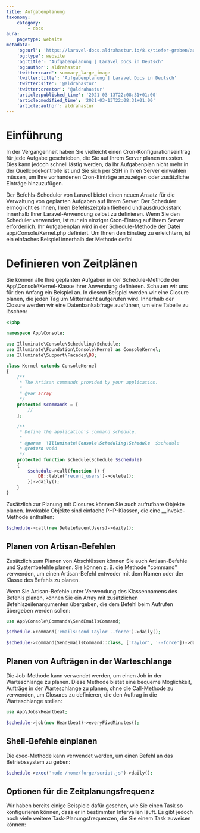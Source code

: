 ```yaml
---
title: Aufgabenplanung
taxonomy:
    category:
        - docs
aura:
    pagetype: website
metadata:
    'og:url': 'https://laravel-docs.aldrahastur.io/8.x/tiefer-graben/aufgabenplanung'
    'og:type': website
    'og:title': 'Aufgabenplanung | Laravel Docs in Deutsch'
    'og:author': aldrahastur
    'twitter:card': summary_large_image
    'twitter:title': 'Aufgabenplanung | Laravel Docs in Deutsch'
    'twitter:site': '@aldrahastur'
    'twitter:creator': '@aldrahastur'
    'article:published_time': '2021-03-13T22:08:31+01:00'
    'article:modified_time': '2021-03-13T22:08:31+01:00'
    'article:author': aldrahastur
---
```


# Einführung
In der Vergangenheit haben Sie vielleicht einen Cron-Konfigurationseintrag für jede Aufgabe geschrieben, die Sie auf Ihrem Server planen mussten. Dies kann jedoch schnell lästig werden, da Ihr Aufgabenplan nicht mehr in der Quellcodekontrolle ist und Sie sich per SSH in Ihren Server einwählen müssen, um Ihre vorhandenen Cron-Einträge anzuzeigen oder zusätzliche Einträge hinzuzufügen.

Der Befehls-Scheduler von Laravel bietet einen neuen Ansatz für die Verwaltung von geplanten Aufgaben auf Ihrem Server. Der Scheduler ermöglicht es Ihnen, Ihren Befehlszeitplan fließend und ausdrucksstark innerhalb Ihrer Laravel-Anwendung selbst zu definieren. Wenn Sie den Scheduler verwenden, ist nur ein einziger Cron-Eintrag auf Ihrem Server erforderlich. Ihr Aufgabenplan wird in der Schedule-Methode der Datei app/Console/Kernel.php definiert. Um Ihnen den Einstieg zu erleichtern, ist ein einfaches Beispiel innerhalb der Methode defini

# Definieren von Zeitplänen
Sie können alle Ihre geplanten Aufgaben in der Schedule-Methode der App\Console\Kernel-Klasse Ihrer Anwendung definieren. Schauen wir uns für den Anfang ein Beispiel an. In diesem Beispiel werden wir eine Closure planen, die jeden Tag um Mitternacht aufgerufen wird. Innerhalb der Closure werden wir eine Datenbankabfrage ausführen, um eine Tabelle zu löschen:
```php
<?php

namespace App\Console;

use Illuminate\Console\Scheduling\Schedule;
use Illuminate\Foundation\Console\Kernel as ConsoleKernel;
use Illuminate\Support\Facades\DB;

class Kernel extends ConsoleKernel
{
    /**
     * The Artisan commands provided by your application.
     *
     * @var array
     */
    protected $commands = [
        //
    ];

    /**
     * Define the application's command schedule.
     *
     * @param  \Illuminate\Console\Scheduling\Schedule  $schedule
     * @return void
     */
    protected function schedule(Schedule $schedule)
    {
        $schedule->call(function () {
            DB::table('recent_users')->delete();
        })->daily();
    }
}
```
Zusätzlich zur Planung mit Closures können Sie auch aufrufbare Objekte planen. Invokable Objekte sind einfache PHP-Klassen, die eine __invoke-Methode enthalten:

```php
$schedule->call(new DeleteRecentUsers)->daily();
```

## Planen von Artisan-Befehlen
Zusätzlich zum Planen von Abschlüssen können Sie auch Artisan-Befehle und Systembefehle planen. Sie können z. B. die Methode "command" verwenden, um einen Artisan-Befehl entweder mit dem Namen oder der Klasse des Befehls zu planen.

Wenn Sie Artisan-Befehle unter Verwendung des Klassennamens des Befehls planen, können Sie ein Array mit zusätzlichen Befehlszeilenargumenten übergeben, die dem Befehl beim Aufrufen übergeben werden sollen:

```php
use App\Console\Commands\SendEmailsCommand;

$schedule->command('emails:send Taylor --force')->daily();

$schedule->command(SendEmailsCommand::class, ['Taylor', '--force'])->daily();
```

## Planen von Aufträgen in der Warteschlange
Die Job-Methode kann verwendet werden, um einen Job in der Warteschlange zu planen. Diese Methode bietet eine bequeme Möglichkeit, Aufträge in der Warteschlange zu planen, ohne die Call-Methode zu verwenden, um Closures zu definieren, die den Auftrag in die Warteschlange stellen:
```php 
use App\Jobs\Heartbeat;

$schedule->job(new Heartbeat)->everyFiveMinutes();
```
## Shell-Befehle einplanen
Die exec-Methode kann verwendet werden, um einen Befehl an das Betriebssystem zu geben:

```php
$schedule->exec('node /home/forge/script.js')->daily();
```

## Optionen für die Zeitplanungsfrequenz
Wir haben bereits einige Beispiele dafür gesehen, wie Sie einen Task so konfigurieren können, dass er in bestimmten Intervallen läuft. Es gibt jedoch noch viele weitere Task-Planungsfrequenzen, die Sie einem Task zuweisen können:

